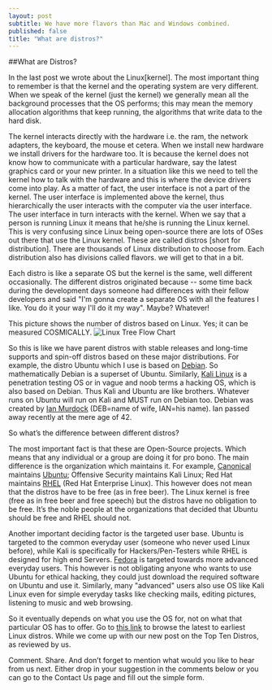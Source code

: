 ```yaml
---
layout: post
subtitle: We have more flavors than Mac and Windows combined.
published: false
title: "What are distros?"
---
```


##What are Distros?

In the last post we wrote about the Linux[kernel]. The most important thing to remember is that the kernel and the operating system are very different. When we speak of the kernel (just the kernel) we generally mean all the background processes that the OS performs; this may mean the memory allocation algorithms that keep running, the algorithms that write data to the hard disk.
 
The kernel interacts directly with the hardware i.e. the ram, the network adapters, the keyboard, the mouse et cetera. When we install new hardware we install drivers for the hardware too. It is because the kernel does not know how to communicate with a particular hardware, say the latest graphics card or your new printer. In a situation like this we need to tell the kernel how to talk with the hardware and this is where the device drivers come into play.
As a matter of fact, the user interface is not a part of the kernel. The user interface is implemented above the kernel, thus hierarchically the user interacts with the computer via the user interface. The user interface in turn interacts with the kernel. When we say that a person is running Linux it means that he/she is running the Linux kernel. This is very confusing since Linux being open-source there are lots of OSes out there that use the Linux kernel. These are called distros [short for distribution]. There are thousands of Linux distribution to choose from.
Each distribution also has divisions called flavors. we will get to that in a bit.

Each distro is like a separate OS but the kernel is the same, well different occasionally. The different distros originated because -- 
some time back during the development days someone had differences with their fellow developers and said "I'm gonna create a separate OS with all the features I like. You do it your way I'll do it my way". Maybe? Whatever!

This picture shows the number of distros based on Linux. Yes; it can be measured COSMICALLY.
![Linux Tree Flow Chart]({{site.baseurl}}/http://www.telemetro.dk/LIST-OF-LINUX-DISTRIBUTIONS.png)

So this is like we have parent distros with stable releases and long-time supports and spin-off distros based on these major distributions. For example, the distro Ubuntu which I use is based on [Debian]( https://www.debian.org/). So mathematically Debian is a superset of Ubuntu. Similarly, [Kali Linux]( https://www.kali.org/) is a penetration testing OS or in vague and noob terms a hacking OS, which is also based on Debian. Thus Kali and Ubuntu are like brothers. Whatever runs on Ubuntu will run on Kali and MUST run on Debian too. Debian was created by [Ian Murdock]( https://en.wikipedia.org/wiki/Ian_Murdock) (DEB=name of wife, IAN=his name). Ian passed away recently at the mere age of 42.

So what’s the difference between different distros?

The most important fact is that these are Open-Source projects. Which means that any individual or a group are doing it for pro bono. The main difference is the organization which maintains it. For example, [Canonical]( www.canonical.com/) maintains [Ubuntu]( www.ubuntu.com/); Offensive Security maintains Kali Linux; Red Hat maintains [RHEL]( www.redhat.com/en) (Red Hat Enterprise Linux). This however does not mean that the distros have to be free (as in free beer). The Linux kernel is free (free as in free beer and free speech) but the distros have no obligation to be free. It’s the noble people at the organizations that decided that Ubuntu should be free and RHEL should not.

Another important deciding factor is the targeted user base. Ubuntu is targeted to the common everyday user (someone who never used Linux before), while Kali is specifically for Hackers/Pen-Testers while RHEL is designed for high end Servers. [Fedora]( https://getfedora.org/) is targeted towards more advanced everyday users.  This however is not obligating anyone who wants to use Ubuntu for ethical hacking, they could just download the required software on Ubuntu and use it. Similarly, many "advanced" users also use OS like Kali Linux even for simple everyday tasks like checking mails, editing pictures, listening to music and web browsing.

So it eventually depends on what you use the OS for, not on what that particular OS has to offer. Go to [this link]( distrowatch.com/) to browse the latest to earliest Linux distros. While we come up with our new post on the Top Ten Distros, as reviewed by us.

Comment. Share. And don’t forget to mention what would you like to hear from us next. Either drop in your suggestion in the comments below or you can go to the Contact Us page and fill out the simple form.
